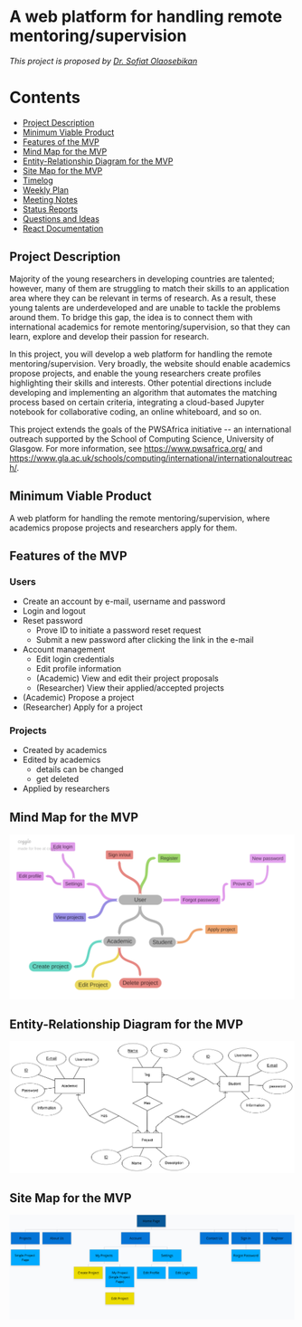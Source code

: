 # A web platform for handling remote mentoring/supervision

_This project is proposed by [Dr. Sofiat Olaosebikan](http://www.dcs.gla.ac.uk/~sofiat/)_

# Contents

* [Project Description](#project-description)
* [Minimum Viable Product](#minimum-viable-product)
* [Features of the MVP](#features-of-the-mvp)
* [Mind Map for the MVP](#mind-map-for-the-mvp)
* [Entity-Relationship Diagram for the MVP](#entity-relationship-diagram-for-the-mvp)
* [Site Map for the MVP](#site-map-for-the-mvp)
* [Timelog](https://github.com/MehmetZorlu07/remote-mentoring/blob/master/wiki/timelog.md)
* [Weekly Plan](https://github.com/MehmetZorlu07/remote-mentoring/blob/master/wiki/plan.md)
* [Meeting Notes](https://github.com/MehmetZorlu07/remote-mentoring/blob/master/wiki/minutes.md)
* [Status Reports](https://github.com/MehmetZorlu07/remote-mentoring/blob/master/wiki/status-reports.md)
* [Questions and Ideas](https://github.com/MehmetZorlu07/remote-mentoring/blob/master/wiki/questions.md)
* [React Documentation](https://github.com/MehmetZorlu07/remote-mentoring/blob/master/wiki/react_documentation.md)


## Project Description 

Majority of the young researchers in developing countries are talented; however, many of them are struggling to match their skills to an application area where they can be relevant in terms of research. As a result, these young talents are underdeveloped and are unable to tackle the problems around them. To bridge this gap, the idea is to connect them with international academics for remote mentoring/supervision, so that they can learn, explore and develop their passion for research.

In this project, you will develop a web platform for handling the remote mentoring/supervision. Very broadly, the website should enable academics propose projects, and enable the young researchers create profiles highlighting their skills and interests. Other potential directions include developing and implementing an algorithm that automates the matching process based on certain criteria, integrating a cloud-based Jupyter notebook for collaborative coding, an online whiteboard, and so on.

This project extends the goals of the PWSAfrica initiative -- an international outreach supported by the School of Computing Science, University of Glasgow. For more information, see https://www.pwsafrica.org/ and https://www.gla.ac.uk/schools/computing/international/internationaloutreach/.

## Minimum Viable Product 

A web platform for handling the remote mentoring/supervision, where academics propose projects and researchers apply for them.

## Features of the MVP

### Users
* Create an account by e-mail, username and password
* Login and logout
* Reset password 
  * Prove ID to initiate a password reset request
  * Submit a new password after clicking the link in the e-mail
* Account management 
  * Edit login credentials
  * Edit profile information
  * (Academic) View and edit their project proposals
  * (Researcher) View their applied/accepted projects
* (Academic) Propose a project
* (Researcher) Apply for a project

### Projects
* Created by academics
* Edited by academics
  * details can be changed
  * get deleted
* Applied by researchers

## Mind Map for the MVP 

![Mind Map](https://github.com/MehmetZorlu07/remote-mentoring/blob/master/wiki/images/mind-map.png)

## Entity-Relationship Diagram for the MVP

![ER](https://github.com/MehmetZorlu07/remote-mentoring/blob/master/wiki/images/remote-mentoring-ER.png)

## Site Map for the MVP 

![Site Map](https://github.com/MehmetZorlu07/remote-mentoring/blob/master/wiki/images/site_map.png)
